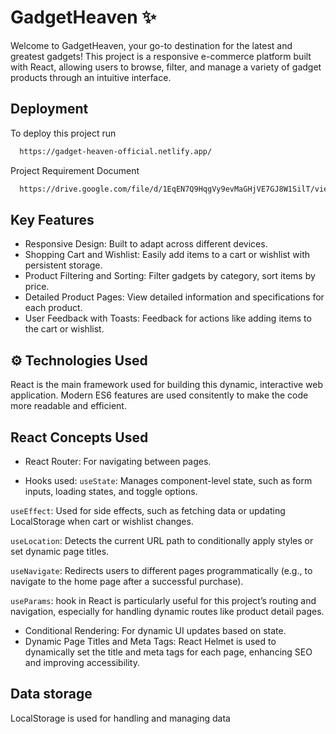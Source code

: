 # GadgetHeaven ✨

Welcome to GadgetHeaven, your go-to destination for the latest and greatest gadgets! This project is a responsive e-commerce platform built with React, allowing users to browse, filter, and manage a variety of gadget products through an intuitive interface.

## Deployment

To deploy this project run

```bash
  https://gadget-heaven-official.netlify.app/
```

Project Requirement Document

```bash
  https://drive.google.com/file/d/1EqEN7Q9HqgVy9evMaGHjVE7GJ8W1SilT/view
```

## Key Features

- Responsive Design: Built to adapt across different devices.
- Shopping Cart and Wishlist: Easily add items to a cart or wishlist with persistent storage.
- Product Filtering and Sorting: Filter gadgets by category, sort items by price.
- Detailed Product Pages: View detailed information and specifications for each product.
- User Feedback with Toasts: Feedback for actions like adding items to the cart or wishlist.

## ⚙️ Technologies Used

React is the main framework used for building this dynamic, interactive web application. Modern ES6 features are used consitently to make the code more readable and efficient.

## React Concepts Used

- React Router: For navigating between pages.

- Hooks used:
  `useState`: Manages component-level state, such as form inputs, loading states, and toggle options.

`useEffect`: Used for side effects, such as fetching data or updating LocalStorage when cart or wishlist changes.

`useLocation`: Detects the current URL path to conditionally apply styles or set dynamic page titles.

`useNavigate`: Redirects users to different pages programmatically (e.g., to navigate to the home page after a successful purchase).

`useParams`: hook in React is particularly useful for this project’s routing and navigation, especially for handling dynamic routes like product detail pages.

- Conditional Rendering: For dynamic UI updates based on state.
- Dynamic Page Titles and Meta Tags: React Helmet is used to dynamically set the title and meta tags for each page, enhancing SEO and improving accessibility.

## Data storage

LocalStorage is used for handling and managing data
